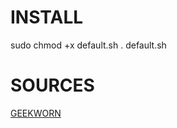 # INSTALL

sudo chmod +x default.sh
. default.sh





# SOURCES

[GEEKWORN](https://wiki.geekworm.com/X-C1_Software)